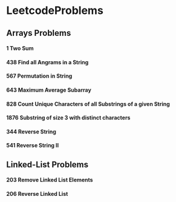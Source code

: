 # LeetcodeProblems

## Arrays Problems
#### 1 Two Sum
#### 438 Find all Angrams in a String
#### 567 Permutation in String
#### 643 Maximum Average Subarray
#### 828 Count Unique Characters of all Substrings of a given String
#### 1876 Substring of size 3 with distinct characters
#### 344 Reverse String
#### 541 Reverse String II


## Linked-List Problems
#### 203 Remove Linked List Elements
#### 206 Reverse Linked List

